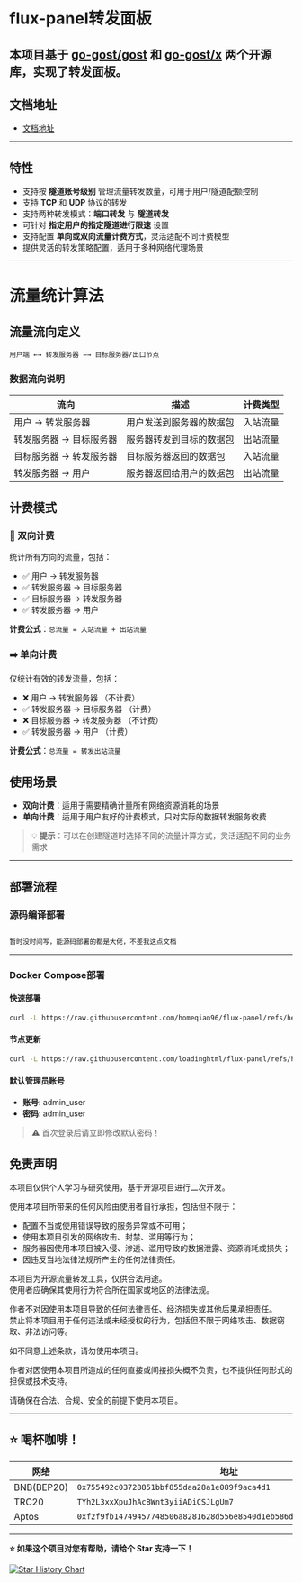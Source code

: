 # flux-panel转发面板


本项目基于 [go-gost/gost](https://github.com/go-gost/gost) 和 [go-gost/x](https://github.com/go-gost/x) 两个开源库，实现了转发面板。
---
## 文档地址
- [文档地址](https://tes.cc)
---
## 特性

- 支持按 **隧道账号级别** 管理流量转发数量，可用于用户/隧道配额控制
- 支持 **TCP** 和 **UDP** 协议的转发
- 支持两种转发模式：**端口转发** 与 **隧道转发**
- 可针对 **指定用户的指定隧道进行限速** 设置
- 支持配置 **单向或双向流量计费方式**，灵活适配不同计费模型
- 提供灵活的转发策略配置，适用于多种网络代理场景


---
# 流量统计算法

## 流量流向定义

```
用户端 ←→ 转发服务器 ←→ 目标服务器/出口节点
```

### 数据流向说明

| 流向 | 描述 | 计费类型 |
|-----|-----|----------|
| 用户 → 转发服务器 | 用户发送到服务器的数据包 | 入站流量 |
| 转发服务器 → 目标服务器 | 服务器转发到目标的数据包 | 出站流量 |
| 目标服务器 → 转发服务器 | 目标服务器返回的数据包 | 入站流量 |
| 转发服务器 → 用户 | 服务器返回给用户的数据包 | 出站流量 |

## 计费模式

### 🔄 双向计费
统计所有方向的流量，包括：
- ✅ 用户 → 转发服务器
- ✅ 转发服务器 → 目标服务器  
- ✅ 目标服务器 → 转发服务器
- ✅ 转发服务器 → 用户

**计费公式**：`总流量 = 入站流量 + 出站流量`

### ➡️ 单向计费
仅统计有效的转发流量，包括：
- ❌ 用户 → 转发服务器 （不计费）
- ✅ 转发服务器 → 目标服务器 （计费）
- ❌ 目标服务器 → 转发服务器 （不计费）
- ✅ 转发服务器 → 用户 （计费）

**计费公式**：`总流量 = 转发出站流量`

## 使用场景

- **双向计费**：适用于需要精确计量所有网络资源消耗的场景
- **单向计费**：适用于用户友好的计费模式，只对实际的数据转发服务收费

> 💡 **提示**：可以在创建隧道时选择不同的流量计算方式，灵活适配不同的业务需求
---

## 部署流程

### 源码编译部署

```bash

暂时没时间写，能源码部署的都是大佬，不差我这点文档
```
---
### Docker Compose部署
#### 快速部署

```bash
curl -L https://raw.githubusercontent.com/homeqian96/flux-panel/refs/heads/main/panel_install.sh -o panel_install.sh && chmod +x panel_install.sh && ./panel_install.sh

```

#### 节点更新

```bash
curl -L https://raw.githubusercontent.com/loadinghtml/flux-panel/refs/heads/main/install.sh -o install.sh && chmod +x install.sh && ./install.sh

```

#### 默认管理员账号

- **账号**: admin_user
- **密码**: admin_user

> ⚠️ 首次登录后请立即修改默认密码！


## 免责声明

本项目仅供个人学习与研究使用，基于开源项目进行二次开发。

使用本项目所带来的任何风险由使用者自行承担，包括但不限于：

- 配置不当或使用错误导致的服务异常或不可用；
- 使用本项目引发的网络攻击、封禁、滥用等行为；
- 服务器因使用本项目被入侵、渗透、滥用导致的数据泄露、资源消耗或损失；
- 因违反当地法律法规所产生的任何法律责任。

本项目为开源流量转发工具，仅供合法用途。  
使用者应确保其使用行为符合所在国家或地区的法律法规。

作者不对因使用本项目导致的任何法律责任、经济损失或其他后果承担责任。  
禁止将本项目用于任何违法或未经授权的行为，包括但不限于网络攻击、数据窃取、非法访问等。

如不同意上述条款，请勿使用本项目。

作者对因使用本项目所造成的任何直接或间接损失概不负责，也不提供任何形式的担保或技术支持。

请确保在合法、合规、安全的前提下使用本项目。

---
## ⭐ 喝杯咖啡！

| 网络       | 地址                                                                 |
|------------|----------------------------------------------------------------------|
| BNB(BEP20) | `0x755492c03728851bbf855daa28a1e089f9aca4d1`                          |
| TRC20      | `TYh2L3xxXpuJhAcBWnt3yiiADiCSJLgUm7`                                  |
| Aptos      | `0xf2f9fb14749457748506a8281628d556e8540d1eb586d202cd8b02b99d369ef8`  |



---

**⭐ 如果这个项目对您有帮助，请给个 Star 支持一下！**

[![Star History Chart](https://api.star-history.com/svg?repos=bqlpfy/flux-panel&type=Date)](https://www.star-history.com/#bqlpfy/flux-panel&Date)

